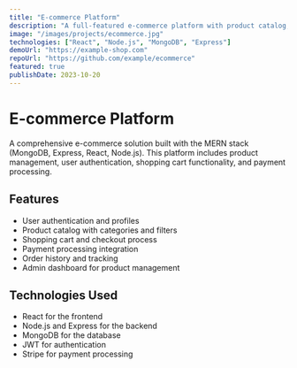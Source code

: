 ```yaml
---
title: "E-commerce Platform"
description: "A full-featured e-commerce platform with product catalog, shopping cart, and payment processing."
image: "/images/projects/ecommerce.jpg"
technologies: ["React", "Node.js", "MongoDB", "Express"]
demoUrl: "https://example-shop.com"
repoUrl: "https://github.com/example/ecommerce"
featured: true
publishDate: 2023-10-20
---
```


# E-commerce Platform

A comprehensive e-commerce solution built with the MERN stack (MongoDB, Express, React, Node.js). This platform includes product management, user authentication, shopping cart functionality, and payment processing.

## Features

- User authentication and profiles
- Product catalog with categories and filters
- Shopping cart and checkout process
- Payment processing integration
- Order history and tracking
- Admin dashboard for product management

## Technologies Used

- React for the frontend
- Node.js and Express for the backend
- MongoDB for the database
- JWT for authentication
- Stripe for payment processing